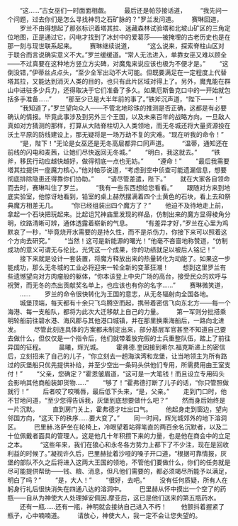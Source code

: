 　　“这……”古女巫们一时面面相觑。
　　最后还是帕莎接话道，
　　“我先问一个问题，过去你们是怎么寻找神罚之石矿脉的？”罗兰发问道。
　　赛琳回道，
　　罗兰不由得想起了那张标识着塔其拉、迷藏森林试验塔和北坡山矿区的三角定位地图，正是通过它，闪电才找到了冰封中的爱葛莎——被掩埋的古老历史也是在那一刻与现世联系起来。
　　赛琳继续说道，
　　“这么说来，探索脊柱山区对于联合而言说确实意义不大。”罗兰缓缓道。“常人无法进入，单靠女巫又难以顾全——不过真要在这种地方竖立方尖碑，对魔鬼来说应该也极为不便才是。”
　　“这倒没错，”伊蒂丝点点头，“至少全军出动不大可能。但既要满足在一定程度上代替塔其拉，又能达到消灭人类的目的，也只有此片区域对得上了。另外，魔鬼能在群山中进驻多少兵力，还得取决于它们准备了多久。如果厄斯鲁克口中的一开始就包括多手准备……”
　　“那至少已是大半年前的事了。”铁斧沉声道，“陛下——！”
　　“我知道了，”罗兰望向众人——不管北地珍珠的推测是否正确，这都是有必要确认的情报。毕竟此事涉及到另外三个王国，以及未来百年的战略方向。一旦敌人真如对方猜测的那样，打算从大陆脊柱切入人类领地，而无冬城还将大量资源投在沃土平原的防线建设上，那无疑将是一场万劫不复的灾难。“现在听我的命令！”
　　“是，陛下！”无论是女巫还是无冬高层都异口同声道。
　　“温蒂，通知还在前线的闪电和麦茜，让她们尽快返回无冬城。”
　　“明白，我这就去。”
　　“铁斧，移民行动应越快越好，做得彻底一点也无妨。”
　　“遵命！”
　　“最后我需要塔其拉提供一座魔力核心，”他对帕莎说道，“考虑到空中侦查可能遗漏信息，想要彻底排除隐患还得靠你们协助。”
　　“请尽管差遣，陛下。”
　　就在大家各自领命而去时，赛琳叫住了罗兰。
　　“我有一些东西想给您看看。”
　　跟随对方来到地底实验室，他惊讶地看到，铅室的桌上赫然摆满着四个土黄色的石块，看上去和祭典魔方相差无几。
　　“你已经组装出四个魔方了？”
　　他迫不及待地走上前，拿起一个石块把玩起来。比起诅咒神庙里发现的样品，仿制出来的魔方显得棱角分明，纹路清晰可辨，通体透露着崭新的气息。
　　“有差异才好，”罗兰在心里为鸡默哀了一秒，“毕竟烧开水需要的是持久性，而不是杀伤力，你接下来可以照着这个方向去研究。”
　　“当然！这可是新能源的曙光！”他毫不吝啬地称赞道，“仿制成功的意义可谓无与伦比，光凭这一个成果，你的功绩就足以被后人铭记！”
　　接下来就是设计一套装置，将魔方释放出来的热量转化为动能了。如果这一步能成功，那么无冬城的工业必将迎来一轮全新的变革狂潮！
　　想到这里罗兰有些遗憾望向对方肉瘤般的躯体，“你本该登上中央广场的高台，接受民众的欢呼与祝贺，而无冬的杰出贡献奖名单上，也应该也有你的名字……”
　　赛琳微笑道，
　　……
　　罗兰的命令很快转化为王国的意志，从无冬辐射向全国各地。
　　城堡顶端，每天都有十余只飞鸟腾空而起，携带着密信飞向东北方——每一个海港、每一支船队，都将为此次大迁移献上自己的力量。
　　第一军则分批搭乘明轮船前往碧水港、海风郡与其他港口城镇，并在那里换乘海船后，一路向北进发。
　　尽管此刻连具体的方案都未制定出来，部分基层军官甚至不知道自己要去做什么，但仅仅是一个指令后，他们就带着放完假的士兵重整队伍，踏上了前往异国的征程。
　　晨曦，辉光城。
　　霍弗德.奎因接到希尔.福克斯递上的密信后，立刻招来了自己的儿子，“你立刻去一趟海滨湾和龙堡，让当地领主为所有路过的灰堡船只优先提供补给，并至少空出一条码头供他们专用，所需费用由王室支付！”
　　“父亲，您确定？”霍恩皱眉道，“这可是一大笔钱！而且设立专用码头会影响其他商船装卸货物……”
　　“够了！”霍弗德打断了儿子的话，“你只管照做就行！”
　　后者咬了咬嘴唇，最后低下头来，“是，父亲。”
　　走到门口时，他不甘地问道，“至少您得告诉我，灰堡到底想要做什么吧？”
　　然而身后始终是一片沉默。
　　直到房门关上，霍弗德才吐出口气。
　　他起身走到窗边，望向邻国方向，“这天下的秩序……要大变了。”
　　同一时间，辉光城郊外的地下溶洞区。
　　巴里赫.洛萨坐在轮椅上，冷眼望着站得笔直的两百余名沉默者，以及二十位佩戴者面具的管理人。这是他几十年积攒下来的力量，也是他在商会中的立足之本。
　　“这些年来，我们在狼心和永冬各方势力上都下了不少注，现在是回收利益的时候了。”凝视许久后，巴里赫扯着沙哑的嗓子开口道，“根据可靠情报，灰堡的部队不久之后将进入这两大王国的领地，不管他们要做什么，你们的任务就是尽可能提供帮助——钱、粮、消息，但凡他们需要的，都必须竭尽所能予以满足，明白了吗？”
　　“是，大人！”
　　“很好，去吧。”
　　没有任何质疑，所有人在躬身行礼后很快消失在四通八达的溶洞中。
　　巴里赫从怀中摸出一个空了的药瓶——自从为神使大人处理掉安佩因.摩亚后，这已是他们送来的第五瓶药水。
　　还有一瓶……还有一瓶，神明就会接纳自己进入不朽！
　　他颤抖着握紧了瓶子，心中喃喃道。
　　请放心，神使大人，我一定不会让您失望的。